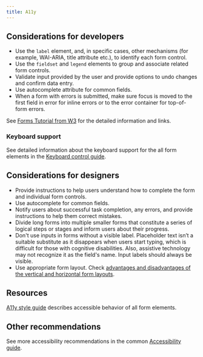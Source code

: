 ```yaml
---
title: A11y
---
```


## Considerations for developers

- Use the `label` element, and, in specific cases, other mechanisms (for example, WAI-ARIA, title attribute etc.), to identify each form control.
- Use the `fieldset` and `legend` elements to group and associate related form controls.
- Validate input provided by the user and provide options to undo changes and confirm data entry.
- Use autocomplete attribute for common fields.
- When a form with errors is submitted, make sure focus is moved to the first field in error for inline errors or to the error container for top-of-form errors.

See [Forms Tutorial from W3](https://www.w3.org/WAI/tutorials/forms/) for the detailed information and links.

### Keyboard support

See detailed information about the keyboard support for the all form elements in the [Keyboard control guide](/core-principles/a11y/a11y-keyboard/).

## Considerations for designers

- Provide instructions to help users understand how to complete the form and individual form controls.
- Use autocomplete for common fields.
- Notify users about successful task completion, any errors, and provide instructions to help them correct mistakes.
- Divide long forms into multiple smaller forms that constitute a series of logical steps or stages and inform users about their progress.
- Don't use inputs in forms without a visible label. Placeholder text isn’t a suitable substitute as it disappears when users start typing, which is difficult for those with cognitive disabilities. Also, assistive technology may not recognize it as the field's name. Input labels should always be visible.
- Use appropriate form layout. Check [advantages and disadvantages of the vertical and horizontal form layouts](/patterns/form/#vertical_form_layout_vs_horizontal_form_layout).

## Resources

[A11y style guide](https://a11y-style-guide.com/style-guide/section-forms.html) describes accessible behavior of all form elements.

## Other recommendations

See more accessibility recommendations in the common [Accessibility guide](/core-principles/a11y/).
